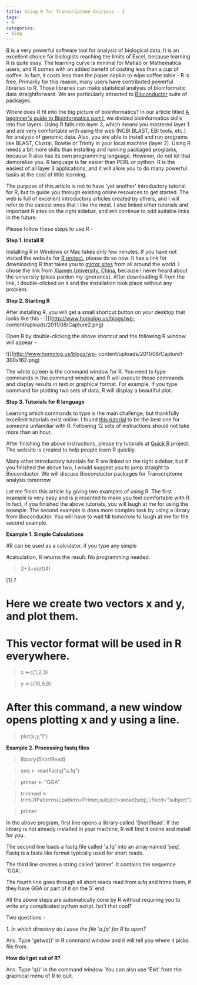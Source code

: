 ```yaml
---
title: Using R for Transcriptome Analysis - I
tags:
- R
categories:
- blog
---
```

[R](http://www.r-project.org/) is a very powerful software tool for analysis
of biological data. It is an excellent choice for biologists reaching the
limits of Excel, because learning R is quite easy. The learning curve is
minimal for Matlab or Mathematica users, and R comes with an added benefit of
costing less than a cup of coffee. In fact, it costs less than the paper
napkin to wipe coffee table - R is free. Primarily for this reason, many users
have contributed powerful libraries to R. Those libraries can make statistical
analysis of bioinformatic data straightforward. We are particularly attracted
to [Bioconductor](http://www.bioconductor.org/) suite of packages.
<!--more-->

Where does R fit into the big picture of bioinformatics? In our article titled
[A beginner's guide to Bioinformatics part
I](http://www.homolog.us/blogs/?p=85), we divided bioinformatics skills into
five layers. Using R falls into layer 3, which means you mastered layer 1 and
are very comfortable with using the web (NCBI BLAST, EBI tools, etc.) for
analysis of genomic data. Also, you are able to install and run programs like
BLAST, Clustal, Bowtie or Trinity in your local machine (layer 2). Using R
needs a bit more skills than installing and running packaged programs, because
R also has its own programming language. However, do not let that demoralize
you. R language is far easier than PERL or python. R is the easiest of all
layer 3 applications, and it will allow you to do many powerful tasks at the
cost of little learning.

The purpose of this article is not to have 'yet another' introductory tutorial
for R, but to guide you through existing online resources to get started. The
web is full of excellent introductory articles created by others, and I will
refer to the easiest ones that I like the most. I also linked other tutorials
and important R sites on the right sidebar, and will continue to add suitable
links in the future.

Please follow these steps to use R -

**Step 1. Install R**

Installing R in Windows or Mac takes only few minutes. If you have not visited
the website for [R project](http://www.r-project.org/), please do so now. It
has a link for downloading R that takes you to [mirror
sites](http://cran.r-project.org/mirrors.html) from all around the world. I
chose the link from [Xiamen University,
China](http://mirrors.xmu.edu.cn/CRAN/), because I never heard about the
university (pleas pardon my ignorance). After downloading R from the link, I
double-clicked on it and the installation took place without any problem.

**Step 2. Starting R**

After installing R, you will get a small shortcut button on your desktop that
looks like this - ![](http://www.homolog.us/blogs/wp-
content/uploads/2011/08/Capture2.png)

Open R by double-clicking the above shortcut and the following R window will
appear -

![](http://www.homolog.us/blogs/wp-
content/uploads/2011/08/Capture1-300x162.png)

The white screen is the command window for R. You need to type commands in the
command window, and R will execute those commands and display results in text
or graphical format. For example, if you type command for plotting two sets of
data, R will display a beautiful plot.

**Step 3. Tutorials for R language**

Learning which commands to type is the main challenge, but thankfully
excellent tutorials exist online. I found [this
tutorial](http://www.cyclismo.org/tutorial/R/) to be the best one for someone
unfamiliar with R. Following 12 sets of instructions should not take more than
an hour.

After finishing the above instructions, please try tutorials at [Quick
R](http://www.statmethods.net/) project. The website is created to help people
learn R quickly.

Many other introductory tutorials for R are linked on the right sidebar, but
if you finished the above two, I would suggest you to jump straight to
Bioconductor. We will discuss Bioconductor packages for Transcriptome analysis
tomorrow.

Let me finish this article by giving two examples of using R. The first
example is very easy and is p resented to make you feel comfortable with R. In
fact, if you finished the above tutorials, you will laugh at me for using the
example. The second example is does more complex task by using a library from
Bioconductor. You will have to wait till tomorrow to laugh at me for the
second example.

**Example 1. Simple Calculations**

#R can be used as a calculator. if you type any simple

#calculation, R returns the result. No programming needed.

> 2+3+sqrt(4)

[1] 7

# Here we create two vectors x and y, and plot them.

# This vector format will be used in R everywhere.

> x <-c(1,2,3)

> y <-c(10,9,8)

# After this command, a new window opens plotting x and y using a line.

> plot(x,y,"l")

**Example 2. Processing fastq files**

> library(ShortRead)

> seq <\- readFastq("a.fq")

> primer <\- "GGA"

> trimmed <\-
trimLRPatterns(Lpattern=Primer,subject=sread(seq),Lfixed="subject")

> primer

In the above program, first line opens a library called 'ShortRead'. If the
library is not already installed in your machine, R will find it online and
install for you.

The second line loads a fastq file called 'a.fq' into an array named 'seq'.
Fastq is a fasta like format typically used for short reads.

The third line creates a string called 'primer'. It contains the sequence
'GGA'.

The fourth line goes through all short reads read from a.fq and trims them, if
they have GGA or part of it on the 5' end.

All the above steps are automatically done by R without requiring you to write
any complicated python script. Isn't that cool?

Two questions -

_1\. In which directory do I save the file 'a.fq' for R to open?_

Ans. Type 'getwd()' in R command window and it will tell you where it picks
file from.

**How do I get out of R?**

Ans. Type 'q()' in the command window. You can also use 'Exit' from the
graphical menu of R to quit.

